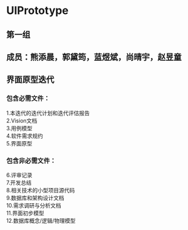 # UIPrototype
## 第一组 </br>
## 成员：熊添晨，郭黛筠，蓝煜斌，尚晴宇，赵昱童 </br>
## 界面原型迭代 </br>
### 包含必需文件： </br>
1.本迭代的迭代计划和迭代评估报告 </br>
2.Vision文档 </br>
3.用例模型 </br>
4.软件需求规约 </br>
5.界面原型 </br>
### 包含非必需文件： </br>
6.评审记录  </br>
7.开发总结  </br>
8.相关技术的小型项目源代码  </br>
9.数据库和架构设计文档  </br>
10.需求调研与分析文档  </br>
11.界面初步模型  </br>
12.数据库概念/逻辑/物理模型  </br>
